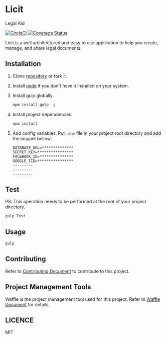# Licit
Legal Aid

[![CircleCI](https://circleci.com/gh/CoWare/Licit.svg?style=svg)](https://circleci.com/gh/CoWare/Licit)
[![Coverage Status](https://coveralls.io/repos/github/CoWare/Licit/badge.svg)](https://coveralls.io/github/CoWare/Licit)

Licit is a well architectured and easy to use application to help you create, manage, and share legal documents.

## Installation

1. Clone [repository](https://github.com/CoWare/Licit.git) or fork it.
2. Install [node](https://nodejs.org/en/) if you don't have it installed on your system.
3. Install gulp globally

   ```bash
   npm install gulp -g
   ```
4. Install project dependencies

    ```bash
    npm install
    ```
5. Add config variables. Put `.env` file in your project root directory and add the snippet bellow:

    ```
    DATABASE_URL=**************
    SECRET_KEY=****************
    FACEBOOK_ID=***************
    GOOGLE_IID=****************
    ---------
    ---------
    ---------
    ```

## Test

PS: This operation needs to be performed at the root of your project directory.

```bash
gulp Test
```

## Usage

```bash
gulp
```

## Contributing
Refer to [Contributing Document](./docs/CONTRIBUTING.MD) to contribute to this project.

## Project Management Tools
Waffle is the project management tool used for this project. Refer to [Waffle Document](./docs/WAFFLE.MD) for details.

## LICENCE
MIT


